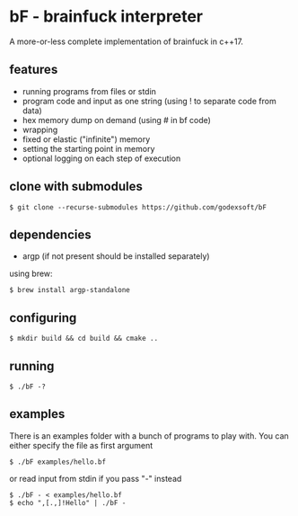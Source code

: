 # bF - brainfuck interpreter

A more-or-less complete implementation of brainfuck in c++17.

## features
- running programs from files or stdin
- program code and input as one string (using ! to separate code from data)
- hex memory dump on demand (using # in bf code)
- wrapping
- fixed or elastic ("infinite") memory
- setting the starting point in memory
- optional logging on each step of execution

## clone with submodules

    $ git clone --recurse-submodules https://github.com/godexsoft/bF

## dependencies

- argp (if not present should be installed separately) 

using brew:
    
    $ brew install argp-standalone

## configuring

    $ mkdir build && cd build && cmake ..

## running

    $ ./bF -?

## examples

There is an examples folder with a bunch of programs to play with. 
You can either specify the file as first argument

    $ ./bF examples/hello.bf

or read input from stdin if you pass "-" instead

    $ ./bF - < examples/hello.bf
    $ echo ",[.,]!Hello" | ./bF -
